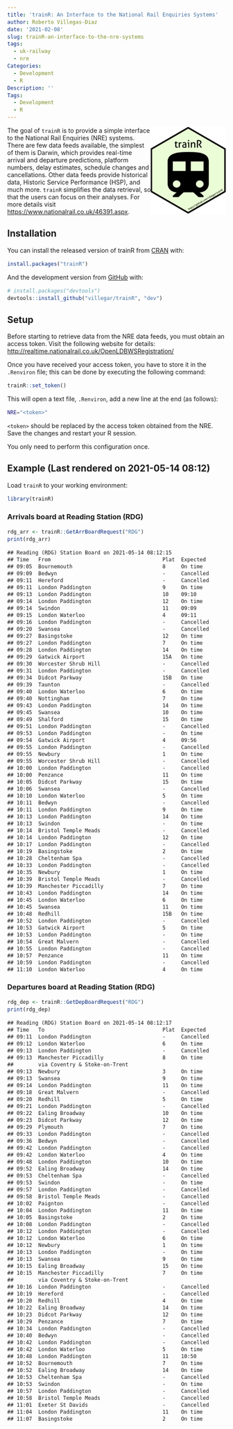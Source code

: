```yaml
---
title: 'trainR: An Interface to the National Rail Enquiries Systems'
author: Roberto Villegas-Diaz
date: '2021-02-08'
slug: trainR-an-interface-to-the-nre-systems
tags:
  - uk-railway
  - nre
Categories:
  - Development
  - R
Description: ''
Tags:
  - Development
  - R
---
```


<img src="https://raw.githubusercontent.com/villegar/trainR/main/inst/images/logo.png" alt="logo" align="right" height=200px/>

The goal of `trainR` is to provide a simple interface to the 
National Rail Enquiries (NRE) systems. There are few data feeds 
available, the simplest of them is Darwin, which provides real-time 
arrival and departure predictions, platform numbers, delay estimates, 
schedule changes and cancellations. Other data feeds provide historical 
data, Historic Service Performance (HSP), and much more. `trainR` 
simplifies the data retrieval, so that the users can focus on their 
analyses. For more details visit 
https://www.nationalrail.co.uk/46391.aspx.

## Installation

You can install the released version of trainR from [CRAN](https://CRAN.R-project.org) with:

``` r
install.packages("trainR")
```

And the development version from [GitHub](https://github.com/) with:

``` r
# install.packages("devtools")
devtools::install_github("villegar/trainR", "dev")
```

## Setup
Before starting to retrieve data from the NRE data feeds, you must obtain an access token. 
Visit the following website for details: http://realtime.nationalrail.co.uk/OpenLDBWSRegistration/

Once you have received your access token, you have to store it in the `.Renviron` file; this can be 
done by executing the following command:


```r
trainR::set_token()
```

This will open a text file, `.Renviron`, add a new line at the end (as follows):

```bash
NRE="<token>"
```

`<token>` should be replaced by the access token obtained from the NRE. Save the changes and restart 
your R session.

You only need to perform this configuration once.

## Example (Last rendered on 2021-05-14 08:12)

Load `trainR` to your working environment:

```r
library(trainR)
```

### Arrivals board at Reading Station (RDG)


```r
rdg_arr <- trainR::GetArrBoardRequest("RDG")
print(rdg_arr)
```

```
## Reading (RDG) Station Board on 2021-05-14 08:12:15
## Time   From                                    Plat  Expected
## 09:05  Bournemouth                             8     On time
## 09:09  Bedwyn                                  -     Cancelled
## 09:11  Hereford                                -     Cancelled
## 09:11  London Paddington                       9     On time
## 09:13  London Paddington                       10    09:10
## 09:14  London Paddington                       12    On time
## 09:14  Swindon                                 11    09:09
## 09:15  London Waterloo                         4     09:11
## 09:16  London Paddington                       -     Cancelled
## 09:20  Swansea                                 -     Cancelled
## 09:27  Basingstoke                             12    On time
## 09:27  London Paddington                       7     On time
## 09:28  London Paddington                       14    On time
## 09:29  Gatwick Airport                         15A   On time
## 09:30  Worcester Shrub Hill                    -     Cancelled
## 09:31  London Paddington                       -     Cancelled
## 09:34  Didcot Parkway                          15B   On time
## 09:39  Taunton                                 -     Cancelled
## 09:40  London Waterloo                         6     On time
## 09:40  Nottingham                              7     On time
## 09:43  London Paddington                       14    On time
## 09:45  Swansea                                 10    On time
## 09:49  Shalford                                15    On time
## 09:51  London Paddington                       -     Cancelled
## 09:53  London Paddington                       -     On time
## 09:54  Gatwick Airport                         4     09:56
## 09:55  London Paddington                       -     Cancelled
## 09:55  Newbury                                 1     On time
## 09:55  Worcester Shrub Hill                    -     Cancelled
## 10:00  London Paddington                       -     Cancelled
## 10:00  Penzance                                11    On time
## 10:05  Didcot Parkway                          15    On time
## 10:06  Swansea                                 -     Cancelled
## 10:10  London Waterloo                         5     On time
## 10:11  Bedwyn                                  -     Cancelled
## 10:11  London Paddington                       9     On time
## 10:13  London Paddington                       14    On time
## 10:13  Swindon                                 -     On time
## 10:14  Bristol Temple Meads                    -     Cancelled
## 10:14  London Paddington                       12    On time
## 10:17  London Paddington                       -     Cancelled
## 10:19  Basingstoke                             2     On time
## 10:28  Cheltenham Spa                          -     Cancelled
## 10:33  London Paddington                       -     Cancelled
## 10:35  Newbury                                 1     On time
## 10:39  Bristol Temple Meads                    -     Cancelled
## 10:39  Manchester Piccadilly                   7     On time
## 10:43  London Paddington                       14    On time
## 10:45  London Waterloo                         6     On time
## 10:45  Swansea                                 11    On time
## 10:48  Redhill                                 15B   On time
## 10:52  London Paddington                       -     Cancelled
## 10:53  Gatwick Airport                         5     On time
## 10:53  London Paddington                       -     On time
## 10:54  Great Malvern                           -     Cancelled
## 10:55  London Paddington                       -     Cancelled
## 10:57  Penzance                                11    On time
## 10:59  London Paddington                       -     Cancelled
## 11:10  London Waterloo                         4     On time
```

### Departures board at Reading Station (RDG)


```r
rdg_dep <- trainR::GetDepBoardRequest("RDG")
print(rdg_dep)
```

```
## Reading (RDG) Station Board on 2021-05-14 08:12:17
## Time   To                                      Plat  Expected
## 09:11  London Paddington                       -     Cancelled
## 09:12  London Waterloo                         6     On time
## 09:13  London Paddington                       -     Cancelled
## 09:13  Manchester Piccadilly                   8     On time
##        via Coventry & Stoke-on-Trent           
## 09:13  Newbury                                 3     On time
## 09:13  Swansea                                 9     On time
## 09:14  London Paddington                       11    On time
## 09:18  Great Malvern                           -     Cancelled
## 09:20  Redhill                                 5     On time
## 09:21  London Paddington                       -     Cancelled
## 09:22  Ealing Broadway                         10    On time
## 09:23  Didcot Parkway                          12    On time
## 09:29  Plymouth                                7     On time
## 09:33  London Paddington                       -     Cancelled
## 09:36  Bedwyn                                  -     Cancelled
## 09:42  London Paddington                       -     Cancelled
## 09:42  London Waterloo                         4     On time
## 09:48  London Paddington                       10    On time
## 09:52  Ealing Broadway                         14    On time
## 09:53  Cheltenham Spa                          -     Cancelled
## 09:53  Swindon                                 -     On time
## 09:57  London Paddington                       -     Cancelled
## 09:58  Bristol Temple Meads                    -     Cancelled
## 10:02  Paignton                                -     Cancelled
## 10:04  London Paddington                       11    On time
## 10:05  Basingstoke                             2     On time
## 10:08  London Paddington                       -     Cancelled
## 10:12  London Paddington                       -     Cancelled
## 10:12  London Waterloo                         6     On time
## 10:12  Newbury                                 1     On time
## 10:13  London Paddington                       -     On time
## 10:13  Swansea                                 9     On time
## 10:15  Ealing Broadway                         15    On time
## 10:15  Manchester Piccadilly                   7     On time
##        via Coventry & Stoke-on-Trent           
## 10:16  London Paddington                       -     Cancelled
## 10:19  Hereford                                -     Cancelled
## 10:20  Redhill                                 4     On time
## 10:22  Ealing Broadway                         14    On time
## 10:23  Didcot Parkway                          12    On time
## 10:29  Penzance                                7     On time
## 10:34  London Paddington                       -     Cancelled
## 10:40  Bedwyn                                  -     Cancelled
## 10:42  London Paddington                       -     Cancelled
## 10:42  London Waterloo                         5     On time
## 10:48  London Paddington                       11    10:50
## 10:52  Bournemouth                             7     On time
## 10:52  Ealing Broadway                         14    On time
## 10:53  Cheltenham Spa                          -     Cancelled
## 10:53  Swindon                                 -     On time
## 10:57  London Paddington                       -     Cancelled
## 10:58  Bristol Temple Meads                    -     Cancelled
## 11:01  Exeter St Davids                        -     Cancelled
## 11:04  London Paddington                       11    On time
## 11:07  Basingstoke                             2     On time
```
